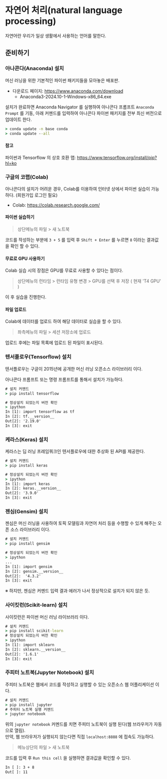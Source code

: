 # 자연어 처리(natural language processing)

자연어란 우리가 일상 생활에서 사용하는 언어를 말한다.

## 준비하기

### 아나콘다(Anaconda) 설치

머신 러닝을 위한 기본적인 파이썬 패키지들을 모아놓은 배포판.

 * 다운로드 페이지: https://www.anaconda.com/download
   - Anaconda3-2024.10-1-Windows-x86_64.exe

설치가 완료하면 Anaconda Navigator 를 실행하여 아나콘다 프롬프트 `Anaconda Prompt` 를 기동, 아래 커멘드를 입력하여 아나콘다 파이썬 패키지를 전부 최신 버전으로 업데이트 한다.

```cmd
> conda update -n base conda
> conda update --all
```

#### 참고

파이썬과 Tensorflow 의 상호 호환 맵:
https://www.tensorflow.org/install/pip?hl=ko


### 구글의 코랩(Colab)

아나콘다의 설치가 어려운 경우, Colab를 이용하여 인터넷 상에서 파이썬 실습이 가능하다. (회원가입 로그인 필요)

 * Colab: https://colab.research.google.com/


#### 파이썬 실습하기

>상단메뉴의 파일 > 새 노트북

코드를 작성하는 부분에 `3 + 5` 를 입력 후 `Shift + Enter` 를 누르면 `8` 이라는 결과값을 확인 할 수 있다.

#### 무료로 GPU 사용하기

Colab 실습 시의 장점은 GPU를 무료로 사용할 수 있다는 점이다.

>상단메뉴의 런타임 > 런타임 유형 변경 > GPU를 선택 후 저장 ( 현재 'T4 GPU' )

이 후 실습을 진행한다.

#### 파일 업로드

Colab에 데이터를 업로드 하여 해당 데이터로 실습을 할 수 있다.

> 좌측메뉴의 파일 > 세션 저장소에 업로드

업로드 후에는 파일 목록에 업로드 된 파일이 표시된다.

### 텐서플로우(Tensorflow) 설치

텐서플로우는 구글이 2015년에 공개한 머신 러닝 오픈소스 라이브러리 이다.

아나콘다 프롬프트 또는 명령 프롬프트를 통해서 설치가 가능하다.

```cmd
# 설치 커멘드
> pip install tensorflow

# 정상설치 되었는지 버전 확인
> ipython
In [1]: import tensorflow as tf
In [2]: tf.__version__
Out[2]: '2.19.0'
In [3]: exit
```

### 케라스(Keras) 설치

케라스는 딥 러닝 프레임쿼크인 텐서플로우에 대한 추상화 된 API를 제공한다.

```cmd
# 설치 커멘드
> pip install keras

# 정상설치 되었는지 버전 확인
> ipython
In [1]: import keras
In [2]: keras.__version__
Out[2]: '3.9.0'
In [3]: exit
```

### 젠심(Gensim) 설치

젠심은 머신 러닝을 사용하여 토픽 모델링과 자연어 처리 등을 수행할 수 있게 해주는 오픈 소스 라이브러리 이다.

```cmd
# 설치 커멘드
> pip install gensim

# 정상설치 되었는지 버전 확인
> ipython
...
In [1]: import gensim
In [2]: gensim.__version__
Out[2]:  '4.3.2'
In [3]: exit
```

※ 하지만, 젠심은 커멘드 입력 결과 에러가 나서 정상적으로 설치가 되지 않은 듯.

### 사이킷런(Scikit-learn) 설치

사이킷런은 파이썬 머신 러닝 라이브러리 이다.

```cmd
# 설치 커멘드
> pip install scikit-learn
# 정상설치 되었는지 버전 확인
> ipython
In [1]: import sklearn
In [2]: sklearn.__version__
Out[2]: '1.6.1'
In [3]: exit
```

### 주피터 노트북(Jupyter Notebook) 설치

주피터 노트북은 웹에서 코드를 작성하고 실행할 수 있는 오픈소스 웹 어플리케이션 이다.

```cmd
# 설치 커멘드
> pip install jupyter
# 주피터 노트북 실행 커멘드
> jupyter notebook
```

위의 `jupyter notebook` 커멘드를 치면 주피터 노트북이 실행 된다(웹 브라우저가 자동으로 열림).<br>
만약, 웹 브라우저가 실행되지 않는다면 직접 `localhost:8888` 에 접속도 가능하다.

> 메뉴상단의 파일 > 새 노트북

코드를 입력 후 `Run this cell` 을 실행하면 결과값을 확인할 수 있다.

```cmd
In [ ]: 3 + 8
Out[ ]: 11
```
